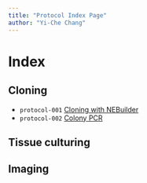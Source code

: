 ```yaml
---
title: "Protocol Index Page"
author: "Yi-Che Chang"
---
```


# Index

## Cloning
- `protocol-001` [Cloning with NEBuilder](protocol-001.md)
- `protocol-002` [Colony PCR](protocol-002.md)

## Tissue culturing


## Imaging

